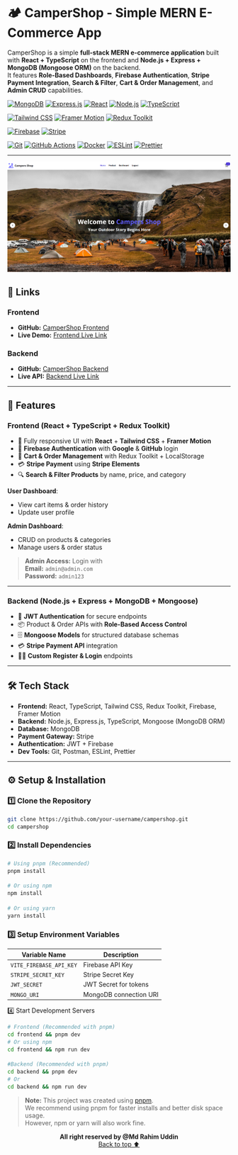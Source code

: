 # 🏕️ CamperShop - Simple MERN E-Commerce App

CamperShop is a simple **full-stack MERN e-commerce application** built with **React + TypeScript** on the frontend and **Node.js + Express + MongoDB (Mongoose ORM)** on the backend.  
It features **Role-Based Dashboards**, **Firebase Authentication**, **Stripe Payment Integration**, **Search & Filter**, **Cart & Order Management**, and **Admin CRUD** capabilities.

<!-- Core MERN Stack -->
[![MongoDB](https://img.shields.io/badge/MongoDB-6.x-47A248?style=for-the-badge&logo=mongodb&logoColor=white)](https://www.mongodb.com/)
[![Express.js](https://img.shields.io/badge/Express.js-4.x-000000?style=for-the-badge&logo=express&logoColor=white)](https://expressjs.com/)
[![React](https://img.shields.io/badge/React-19.x-61DAFB?style=for-the-badge&logo=react&logoColor=black)](https://react.dev/)
[![Node.js](https://img.shields.io/badge/Node.js-20.x-339933?style=for-the-badge&logo=node.js&logoColor=white)](https://nodejs.org/)
[![TypeScript](https://img.shields.io/badge/TypeScript-5.x-3178C6?style=for-the-badge&logo=typescript&logoColor=white)](https://www.typescriptlang.org/)

<!-- Frontend / UI -->
[![Tailwind CSS](https://img.shields.io/badge/TailwindCSS-3.x-06B6D4?style=for-the-badge&logo=tailwindcss&logoColor=white)](https://tailwindcss.com/)
[![Framer Motion](https://img.shields.io/badge/Framer%20Motion-Animation-0055FF?style=for-the-badge&logo=framer&logoColor=white)](https://www.framer.com/motion/)
[![Redux Toolkit](https://img.shields.io/badge/Redux%20Toolkit-RTK-764ABC?style=for-the-badge&logo=redux&logoColor=white)](https://redux-toolkit.js.org/)

<!-- Backend / Services -->
[![Firebase](https://img.shields.io/badge/Firebase-Auth%20%26%20DB-FFCA28?style=for-the-badge&logo=firebase&logoColor=black)](https://firebase.google.com/)
[![Stripe](https://img.shields.io/badge/Stripe-Payments-635BFF?style=for-the-badge&logo=stripe&logoColor=white)](https://stripe.com/)

<!-- Dev Tools -->
[![Git](https://img.shields.io/badge/Git-Version%20Control-F05032?style=for-the-badge&logo=git&logoColor=white)](https://git-scm.com/)
[![GitHub Actions](https://img.shields.io/badge/GitHub%20Actions-CI/CD-2088FF?style=for-the-badge&logo=githubactions&logoColor=white)](https://github.com/features/actions)
[![Docker](https://img.shields.io/badge/Docker-Containers-2496ED?style=for-the-badge&logo=docker&logoColor=white)](https://www.docker.com/)
[![ESLint](https://img.shields.io/badge/ESLint-Linting-4B32C3?style=for-the-badge&logo=eslint&logoColor=white)](https://eslint.org/)
[![Prettier](https://img.shields.io/badge/Prettier-Formatting-F7B93E?style=for-the-badge&logo=prettier&logoColor=black)](https://prettier.io/)

---

[![Campers-Shop](./frontend.png)](https://campers-shop-frontend-phi.vercel.app/)



## 🔗 Links

### **Frontend**
- **GitHub:** [CamperShop Frontend](https://github.com/rahimbd7/Assignment-04-Campers-Shop/tree/main/frontend)  
- **Live Demo:** [Frontend Live Link](https://campers-shop-frontend-phi.vercel.app/)

### **Backend**
- **GitHub:** [CamperShop Backend](https://github.com/rahimbd7/Assignment-04-Campers-Shop/tree/main/backend)  
- **Live API:** [Backend Live Link](https://campers-shop-backend-omega.vercel.app/)

---

## 🚀 Features

### **Frontend (React + TypeScript + Redux Toolkit)**
- 🎨 Fully responsive UI with **React** + **Tailwind CSS** + **Framer Motion**
- 🔐 **Firebase Authentication** with **Google** & **GitHub** login
- 🛒 **Cart & Order Management** with Redux Toolkit + LocalStorage
- 💳 **Stripe Payment** using **Stripe Elements**
- 🔍 **Search & Filter Products** by name, price, and category  

**User Dashboard**:  
- View cart items & order history  
- Update user profile  

**Admin Dashboard**:  
- CRUD on products & categories  
- Manage users & order status  

> **Admin Access:** Login with  
> **Email:** `admin@admin.com`  
> **Password:** `admin123`  

---

### **Backend (Node.js + Express + MongoDB + Mongoose)**
- 🔐 **JWT Authentication** for secure endpoints  
- 📦 Product & Order APIs with **Role-Based Access Control**  
- 🗄️ **Mongoose Models** for structured database schemas  
- 💳 **Stripe Payment API** integration  
- 🧑‍💻 **Custom Register & Login** endpoints  

---

## 🛠️ Tech Stack
- **Frontend:** React, TypeScript, Tailwind CSS, Redux Toolkit, Firebase, Framer Motion  
- **Backend:** Node.js, Express.js, TypeScript, Mongoose (MongoDB ORM)  
- **Database:** MongoDB  
- **Payment Gateway:** Stripe  
- **Authentication:** JWT + Firebase  
- **Dev Tools:** Git, Postman, ESLint, Prettier  

---

## ⚙️ Setup & Installation

### 1️⃣ Clone the Repository
```bash
git clone https://github.com/your-username/campershop.git
cd campershop 
```
### 2️⃣ Install Dependencies
```bash
# Using pnpm (Recommended)
pnpm install

# Or using npm
npm install

# Or using yarn
yarn install

```
### 3️⃣ Setup Environment Variables
| Variable Name          | Description            |
|------------------------|-------------------------|
| `VITE_FIREBASE_API_KEY` | Firebase API Key        |
| `STRIPE_SECRET_KEY`     | Stripe Secret Key       |
| `JWT_SECRET`            | JWT Secret for tokens   |
| `MONGO_URI`             | MongoDB connection URI  |

4️⃣ Start Development Servers
```bash
# Frontend (Recommended with pnpm)
cd frontend && pnpm dev
# Or using npm
cd frontend && npm run dev

#Backend (Recommended with pnpm)
cd backend && pnpm dev
# Or
cd backend && npm run dev
```


> **Note:** This project was created using [pnpm](https://pnpm.io/).  
> We recommend using pnpm for faster installs and better disk space usage.  
> However, npm or yarn will also work fine.

<div align="center">
  <strong>All right reserved by @Md Rahim Uddin</strong>  
  <br>
  <a href="#top">Back to top ⬆️</a>
</div>
